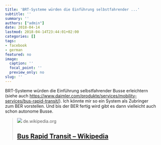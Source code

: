 ```yaml
---
title: 'BRT-Systeme würden die Einführung selbstfahrender ...'
subtitle: ''
summary: ''
authors: ["admin"]
date: 2018-04-14
lastmod: 2018-04-14T23:44:01+02:00
categories: []
tags:
- facebook
- german
featured: no
image:
  caption: ''
  focal_point: ''
  preview_only: no
slug: ''
---
```

BRT-Systeme würden die Einführung selbstfahrender Busse erleichtern (siehe auch https://www.daimler.com/produkte/services/mobility-services/bus-rapid-transit/). Ich könnte mir so ein System als Zubringer zum BER vorstellen. Und bis der BER fertig wird gibt es dann vielleicht auch schon autonome Busse.
> [![](https://upload.wikimedia.org/wikipedia/commons/1/15/Transmetro_en_Ciudad_de_Guatemala.jpg)](https://de.wikipedia.org/wiki/Bus_Rapid_Transit)
> de.wikipedia.org
> ## [Bus Rapid Transit – Wikipedia](https://de.wikipedia.org/wiki/Bus_Rapid_Transit)
>


